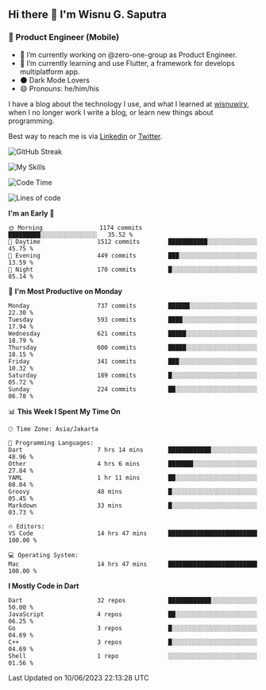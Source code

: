 ## Hi there 👋 I'm Wisnu G. Saputra

### :mobile_phone_off: Product Engineer (Mobile)

- 🔭 I’m currently working on @zero-one-group as Product Engineer.
- 🌱 I’m currently learning and use Flutter, a framework for develops multiplatform app.
- 🌑 Dark Mode Lovers
- 😄 Pronouns: he/him/his

I have a blog about the technology I use, and what I learned at [wisnuwiry](https://wisnuwiry.space/), when I no longer work I write a blog, or learn new things about programming.

Best way to reach me is via [Linkedin](https://www.linkedin.com/in/wisnu-saputra/) or [Twitter](https://twitter.com/wisnuwiry).

![GitHub Streak](https://streak-stats.demolab.com?user=wisnuwiry&theme=dark&hide_border=true)

![My Skills](https://skillicons.dev/icons?i=dart,flutter,kotlin,swift,go,js,css,neovim,git,linux&perline=5)

<!--START_SECTION:waka-->
![Code Time](http://img.shields.io/badge/Code%20Time-509%20hrs%2047%20mins-blue)

![Lines of code](https://img.shields.io/badge/From%20Hello%20World%20I%27ve%20Written-4.6%20million%20lines%20of%20code-blue)

**I'm an Early 🐤** 

```text
🌞 Morning                1174 commits        █████████░░░░░░░░░░░░░░░░   35.52 % 
🌆 Daytime                1512 commits        ███████████░░░░░░░░░░░░░░   45.75 % 
🌃 Evening                449 commits         ███░░░░░░░░░░░░░░░░░░░░░░   13.59 % 
🌙 Night                  170 commits         █░░░░░░░░░░░░░░░░░░░░░░░░   05.14 % 
```
📅 **I'm Most Productive on Monday** 

```text
Monday                   737 commits         ██████░░░░░░░░░░░░░░░░░░░   22.30 % 
Tuesday                  593 commits         ████░░░░░░░░░░░░░░░░░░░░░   17.94 % 
Wednesday                621 commits         █████░░░░░░░░░░░░░░░░░░░░   18.79 % 
Thursday                 600 commits         █████░░░░░░░░░░░░░░░░░░░░   18.15 % 
Friday                   341 commits         ███░░░░░░░░░░░░░░░░░░░░░░   10.32 % 
Saturday                 189 commits         █░░░░░░░░░░░░░░░░░░░░░░░░   05.72 % 
Sunday                   224 commits         ██░░░░░░░░░░░░░░░░░░░░░░░   06.78 % 
```


📊 **This Week I Spent My Time On** 

```text
🕑︎ Time Zone: Asia/Jakarta

💬 Programming Languages: 
Dart                     7 hrs 14 mins       ████████████░░░░░░░░░░░░░   48.96 % 
Other                    4 hrs 6 mins        ███████░░░░░░░░░░░░░░░░░░   27.84 % 
YAML                     1 hr 11 mins        ██░░░░░░░░░░░░░░░░░░░░░░░   08.04 % 
Groovy                   48 mins             █░░░░░░░░░░░░░░░░░░░░░░░░   05.45 % 
Markdown                 33 mins             █░░░░░░░░░░░░░░░░░░░░░░░░   03.73 % 

🔥 Editors: 
VS Code                  14 hrs 47 mins      █████████████████████████   100.00 % 

💻 Operating System: 
Mac                      14 hrs 47 mins      █████████████████████████   100.00 % 
```

**I Mostly Code in Dart** 

```text
Dart                     32 repos            ████████████░░░░░░░░░░░░░   50.00 % 
JavaScript               4 repos             ██░░░░░░░░░░░░░░░░░░░░░░░   06.25 % 
Go                       3 repos             █░░░░░░░░░░░░░░░░░░░░░░░░   04.69 % 
C++                      3 repos             █░░░░░░░░░░░░░░░░░░░░░░░░   04.69 % 
Shell                    1 repo              ░░░░░░░░░░░░░░░░░░░░░░░░░   01.56 % 
```




 Last Updated on 10/06/2023 22:13:28 UTC
<!--END_SECTION:waka-->

